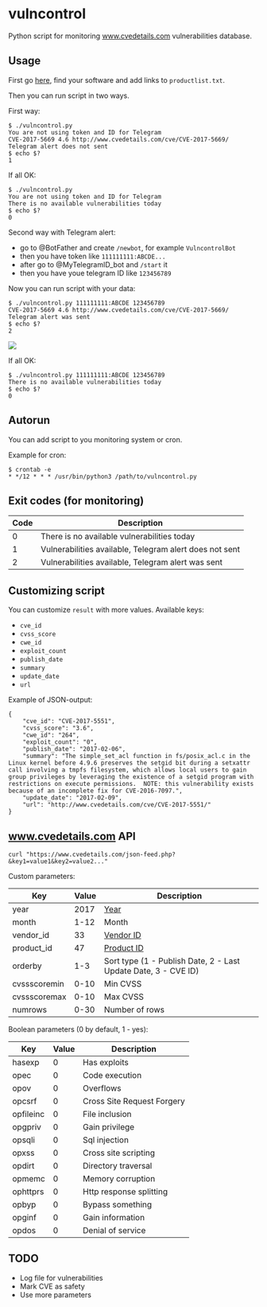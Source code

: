 vulncontrol
===========
Python script for monitoring www.cvedetails.com vulnerabilities database.

Usage
-----

First go [here](https://www.cvedetails.com/product-search.php), find your software and add links to `productlist.txt`.

Then you can run script in two ways.

First way:
```
$ ./vulncontrol.py
You are not using token and ID for Telegram
CVE-2017-5669 4.6 http://www.cvedetails.com/cve/CVE-2017-5669/
Telegram alert does not sent
$ echo $?
1
```

If all OK:
```
$ ./vulncontrol.py
You are not using token and ID for Telegram
There is no available vulnerabilities today
$ echo $?
0
```

Second way with Telegram alert:
* go to @BotFather and create `/newbot`, for example `VulncontrolBot`
* then you have token like `111111111:ABCDE...`
* after go to @MyTelegramID_bot and `/start` it
* then you have youe telegram ID like `123456789`

Now you can run script with your data:
```
$ ./vulncontrol.py 111111111:ABCDE 123456789
CVE-2017-5669 4.6 http://www.cvedetails.com/cve/CVE-2017-5669/
Telegram alert was sent
$ echo $?
2
```

![](https://raw.githubusercontent.com/Amet13/vulncontrol/master/tscreen.png)

If all OK:
```
$ ./vulncontrol.py 111111111:ABCDE 123456789
There is no available vulnerabilities today
$ echo $?
0
```

Autorun
-------

You can add script to you monitoring system or cron.

Example for cron:
```
$ crontab -e
* */12 * * * /usr/bin/python3 /path/to/vulncontrol.py
```

Exit codes (for monitoring)
---------------------------

| Code | Description                                             |
| ---- | ------------------------------------------------------- |
| 0    | There is no available vulnerabilities today             |
| 1    | Vulnerabilities available, Telegram alert does not sent |
| 2    | Vulnerabilities available, Telegram alert was sent      |

Customizing script
------------------

You can customize `result` with more values.
Available keys:
* `cve_id`
* `cvss_score`
* `cwe_id`
* `exploit_count`
* `publish_date`
* `summary`
* `update_date`
* `url`

Example of JSON-output:
```
{
	"cve_id": "CVE-2017-5551",
	"cvss_score": "3.6",
	"cwe_id": "264",
    "exploit_count": "0",
    "publish_date": "2017-02-06",
    "summary": "The simple_set_acl function in fs/posix_acl.c in the Linux kernel before 4.9.6 preserves the setgid bit during a setxattr call involving a tmpfs filesystem, which allows local users to gain group privileges by leveraging the existence of a setgid program with restrictions on execute permissions.  NOTE: this vulnerability exists because of an incomplete fix for CVE-2016-7097.",
    "update_date": "2017-02-09",
    "url": "http://www.cvedetails.com/cve/CVE-2017-5551/"
}
```

www.cvedetails.com API
----------------------
```
curl "https://www.cvedetails.com/json-feed.php?&key1=value1&key2=value2..."
```

Custom parameters:

| Key          | Value | Description                                                    |
| ------------ | ----- | -------------------------------------------------------------- |
| year         | 2017  | [Year](http://www.cvedetails.com/browse-by-date.php)           |
| month        | 1-12  | Month                                                          |
| vendor_id    | 33    | [Vendor ID](http://www.cvedetails.com/vendor.php)              |
| product_id   | 47    | [Product ID](http://www.cvedetails.com/product-list.php)       |
| orderby      | 1-3   | Sort type (1 - Publish Date, 2 - Last Update Date, 3 - CVE ID) |
| cvssscoremin | 0-10  | Min CVSS                                                       |
| cvssscoremax | 0-10  | Max CVSS                                                       |
| numrows      | 0-30  | Number of rows                                                 |

Boolean parameters (0 by default, 1 - yes):

| Key       | Value | Description                |
| --------- | ----- | -------------------------- |
| hasexp    | 0     | Has exploits               |
| opec      | 0     | Code execution             |
| opov      | 0     | Overflows                  |
| opcsrf    | 0     | Cross Site Request Forgery |
| opfileinc | 0     | File inclusion             |
| opgpriv   | 0     | Gain privilege             |
| opsqli    | 0     | Sql injection              |
| opxss     | 0     | Cross site scripting       |
| opdirt    | 0     | Directory traversal        |
| opmemc    | 0     | Memory corruption          |
| ophttprs  | 0     | Http response splitting    |
| opbyp     | 0     | Bypass something           |
| opginf    | 0     | Gain information           |
| opdos     | 0     | Denial of service          |

TODO
----
* Log file for vulnerabilities
* Mark CVE as safety
* Use more parameters
